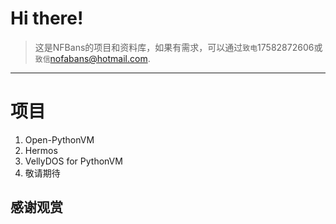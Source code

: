# Hi there!
>这是NFBans的项目和资料库，如果有需求，可以通过`致电`17582872606或`致信`nofabans@hotmail.com.

---

# 项目
1. Open-PythonVM
2. Hermos
3. VellyDOS for PythonVM
4. 敬请期待

## 感谢观赏
